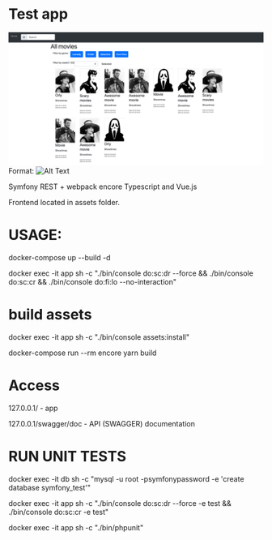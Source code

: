 # Test app

![GitHub Logo](/assets/images/scr.png)
Format: ![Alt Text](url)

Symfony REST + webpack encore Typescript and Vue.js

Frontend located in assets folder.


# USAGE:

docker-compose up --build -d

docker exec -it app sh -c "./bin/console do:sc:dr --force && ./bin/console do:sc:cr && ./bin/console do:fi:lo --no-interaction"

# build assets

docker exec -it app sh -c "./bin/console assets:install"

docker-compose run --rm encore yarn build

# Access
127.0.0.1/ - app

127.0.0.1/swagger/doc - API (SWAGGER) documentation

# RUN UNIT TESTS

docker exec -it db sh -c "mysql -u root -psymfonypassword -e 'create database symfony_test'"

docker exec -it app sh -c "./bin/console do:sc:dr --force -e test && ./bin/console do:sc:cr -e test"

docker exec -it app sh -c "./bin/phpunit"
